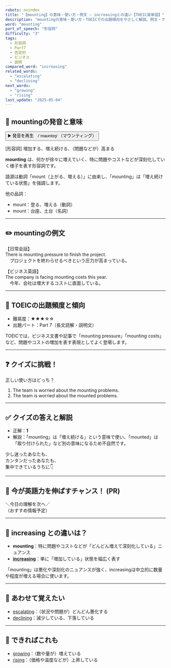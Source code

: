 ```yaml
---
robots: noindex
title: "【mounting】の意味・使い方・例文 ― increasingとの違い【TOEIC英単語】"
description: "mountingの意味・使い方・TOEICでの出題傾向をやさしく解説。例文・クイズ付きでincreasingとの違いもわかりやすく学べます。"
word: "mounting"
part_of_speech: "形容詞"
difficulty: "3"
tags:
  - 形容詞
  - Part7
  - 否定的
  - ビジネス
  - 説明
compared_word: "increasing"
related_words:
  - "escalating"
  - "declining"
next_words:
  - "growing"
  - "rising"
last_update: "2025-05-04"
---
```


## 🔰 mountingの発音と意味

<button class="play-audio" onclick="playTTS('mounting')">
  <span class="play-audio-main">
    ▶️ 発音を再生　/ˈmaʊntɪŋ/
  </span>
  <span class="play-audio-sub">
    （マウンティング）
  </span>
</button>

[形容詞] 増加する、増え続ける、（問題などが）高まる

**mounting** は、何かが徐々に増えていく、特に問題やコストなどが深刻化していく様子を表す形容詞です。

語源は動詞「mount（上がる、増える）」に由来し、「mounting」は「増え続けている状態」を強調します。

他の品詞：  
- mount：登る、増える（動詞）
- mount：台座、土台（名詞）

---

## ✏️ mountingの例文

【日常会話】  
There is mounting pressure to finish the project.  
　プロジェクトを終わらせるべきという圧力が高まっている。

【ビジネス英語】  
The company is facing mounting costs this year.  
　今年、会社は増大するコストに直面している。

---

## 🎯 TOEICの出題頻度と傾向

- 難易度：★★★☆☆
- 出題パート：Part 7（長文読解・説明文）

TOEICでは、ビジネス文書や記事で「mounting pressure」「mounting costs」など、問題やコストの増加を表す表現としてよく登場します。

---

## ❓ クイズに挑戦！

正しい使い方はどっち？

1. The team is worried about the mounting problems.  
2. The team is worried about the mounted problems.

---

## ✅ クイズの答えと解説

- 正解：**1**
- 解説：「mounting」は「増え続ける」という意味で使い、「mounted」は「取り付けられた」など別の意味になるため不自然です。

少し迷ったあなたも、  
カンタンだったあなたも、  
集中できているうちに👇️

---

## 🚀 今が英語力を伸ばすチャンス！ (PR)

<div class="info-center">
＼今日の理解を次へ／<br>  
（おすすめ情報予定）
</div>

---

## 🤔  increasing との違いは？

- **mounting**：特に問題やコストなどが「どんどん増えて深刻化している」ニュアンス
- **[increasing](/word/increasing/)**：単に「増加している」状態を幅広く表す

「mounting」は悪化や深刻化のニュアンスが強く、increasingは中立的に数量や程度が増える場合に使います。

---

## 🧩 あわせて覚えたい

- [escalating](/word/escalating/)：（状況や問題が）どんどん悪化する
- [declining](/word/declining/)：減少している、下落している

---

## 📖 できればこれも

- [growing](/word/growing/)：（数や量が）増えている
- [rising](/word/rising/)：（価格や温度などが）上昇している

<!-- cvid: aid38_bid45 -->
